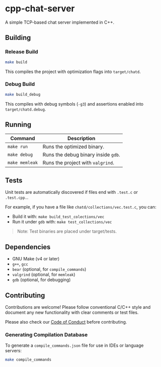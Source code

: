 # cpp-chat-server
A simple TCP-based chat server implemented in C++.

## Building
### Release Build
```sh
make build
```
This compiles the project with optimization flags into `target/chatd`.

### Debug Build
```sh
make build_debug
```
This compiles with debug symbols (`-g3`) and assertions enabled into
`target/chatd.debug`.

## Running
| Command | Description |
|--|--|
| `make run` | Runs the optimized binary. |
| `make debug` | Runs the debug binary inside `gdb`. |
| `make memleak` | Runs the project with `valgrind`. |

## Tests
Unit tests are automatically discovered if files end with `.test.c` or
`.test.cpp.`.

For example, if you have a file like `chatd/collections/vec.test.c`, you can:
- Build it with: `make build_test_colections/vec`
- Run it under `gdb` with: `make test_collections/vec`

> Note: Test binaries are placed under target/tests.


## Dependencies
- GNU Make (v4 or later)
- `g++`, `gcc`
- `bear` (optional, for `compile_commands`)
- `valgrind` (optional, for `memleak`)
- `gdb` (optional, for debugging)

## Contributing
Contributions are welcome! Please follow conventional C/C++ style and document
any new functionality with clear comments or test files.

Please also check our [Code of Conduct](https://github.com/metwse/code-of-conduct)
before contributing.

### Generating Compilation Database
To generate a `compile_commands.json` file for use in IDEs or language servers:
```sh
make compile_commands
```
